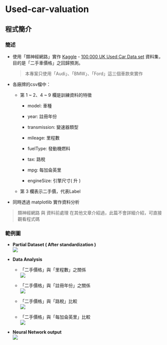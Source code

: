 # Used-car-valuation
## 程式簡介
### 簡述
* 使用「類神經網路」實作 [Kaggle](https://www.kaggle.com/) - [100,000 UK Used Car Data set](https://www.kaggle.com/adityadesai13/used-car-dataset-ford-and-mercedes) 資料集，目的是「二手車價格」之回歸預測。
  > 本專案只使用「Audi」、「BMW」、「Ford」這三個車款來實作
* 各廠牌的csv檔中：
  * 第 1 ~ 2、4 ~ 9 欄是訓練資料的特徵
 
    * model: 車種

    * year: 註冊年份
    
    * transmission: 變速器類型
     
    * mileage: 里程數
    
    * fuelType: 發動機燃料
    
    * tax: 路稅
    
    * mpg: 每加侖英里
    
    * engineSize: 引擎尺寸( 升 )
    
  * 第 3 欄表示二手價，代表Label

* 同時透過 matplotlib 實作資料分析

> 類神經網路 與 資料前處理 在其他文章介紹過，此篇不會詳細介紹，可直接觀看程式碼

### 範例圖
* **Partial Dataset ( After standardization )**  
  ![](https://i.imgur.com/P3CCkPz.png)

* **Data Analysis**
  *  「二手價格」與「里程數」之關係  
    ![](https://i.imgur.com/4XZHZQP.png)
    
  *  「二手價格」與「註冊年份」之關係  
    ![](https://i.imgur.com/JsKVYs4.png)
    
  *  「二手價格」與「路稅」比較  
    ![](https://i.imgur.com/ahie5A6.png)
    
  *  「二手價格」與「每加侖英里」比較  
    ![](https://i.imgur.com/4wct4ZT.png)

* **Neural Network output**  
  ![](https://i.imgur.com/axT3TAP.png)
